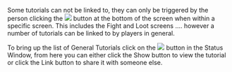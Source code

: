 Some tutorials can not be linked to, they can only be triggered by the person clicking the ![](https://lohcdn.com/game/icons/information.png) button at the bottom of the screen when within a specific screen. This includes the Fight and Loot screens .... however a number of tutorials can be linked to by players in general.

To bring up the list of General Tutorials click on the ![](https://lohcdn.com/game/icons/information.png) button in the Status Window, from here you can either click the Show button to view the tutorial or click the Link button to share it with someone else.